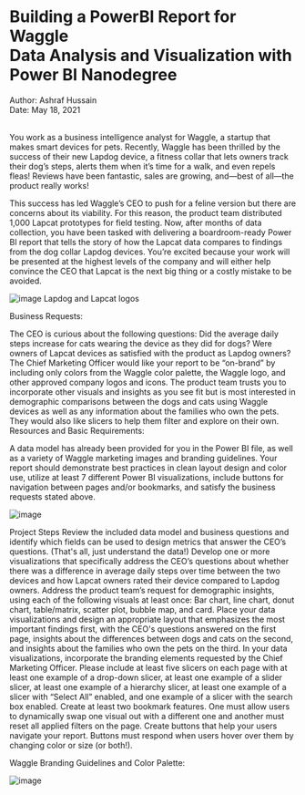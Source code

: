 <h1> Building a PowerBI Report for Waggle
<br />Data Analysis and Visualization with Power BI Nanodegree
</h1>
Author: Ashraf Hussain
<br />Date: May 18, 2021
<br />
<br />

You work as a business intelligence analyst for Waggle, a startup that makes smart devices for pets. Recently, Waggle has been thrilled by the success of their new Lapdog device, a fitness collar that lets owners track their dog’s steps, alerts them when it’s time for a walk, and even repels fleas! Reviews have been fantastic, sales are growing, and—best of all—the product really works!

This success has led Waggle’s CEO to push for a feline version but there are concerns about its viability. For this reason, the product team distributed 1,000 Lapcat prototypes for field testing. Now, after months of data collection, you have been tasked with delivering a boardroom-ready Power BI report that tells the story of how the Lapcat data compares to findings from the dog collar Lapdog devices. You’re excited because your work will be presented at the highest levels of the company and will either help convince the CEO that Lapcat is the next big thing or a costly mistake to be avoided.

![image](https://user-images.githubusercontent.com/4999041/118700684-ef489200-b7e0-11eb-8e54-391185359c5a.png)
Lapdog and Lapcat logos

Business Requests:

The CEO is curious about the following questions:
Did the average daily steps increase for cats wearing the device as they did for dogs?
Were owners of Lapcat devices as satisfied with the product as Lapdog owners?
The Chief Marketing Officer would like your report to be “on-brand” by including only colors from the Waggle color palette, the Waggle logo, and other approved company logos and icons.
The product team trusts you to incorporate other visuals and insights as you see fit but is most interested in demographic comparisons between the dogs and cats using Waggle devices as well as any information about the families who own the pets. They would also like slicers to help them filter and explore on their own.
Resources and Basic Requirements:

A data model has already been provided for you in the Power BI file, as well as a variety of Waggle marketing images and branding guidelines. Your report should demonstrate best practices in clean layout design and color use, utilize at least 7 different Power BI visualizations, include buttons for navigation between pages and/or bookmarks, and satisfy the business requests stated above.

![image](https://user-images.githubusercontent.com/4999041/118700709-f53e7300-b7e0-11eb-9c90-cf51d3284006.png)


Project Steps
Review the included data model and business questions and identify which fields can be used to design metrics that answer the CEO’s questions. (That's all, just understand the data!)
Develop one or more visualizations that specifically address the CEO’s questions about whether there was a difference in average daily steps over time between the two devices and how Lapcat owners rated their device compared to Lapdog owners.
Address the product team’s request for demographic insights, using each of the following visuals at least once: Bar chart, line chart, donut chart, table/matrix, scatter plot, bubble map, and card.
Place your data visualizations and design an appropriate layout that emphasizes the most important findings first, with the CEO's questions answered on the first page, insights about the differences between dogs and cats on the second, and insights about the families who own the pets on the third.
In your data visualizations, incorporate the branding elements requested by the Chief Marketing Officer.
Please include at least five slicers on each page with at least one example of a drop-down slicer, at least one example of a slider slicer, at least one example of a hierarchy slicer, at least one example of a slicer with “Select All” enabled, and one example of a slicer with the search box enabled.
Create at least two bookmark features. One must allow users to dynamically swap one visual out with a different one and another must reset all applied filters on the page.
Create buttons that help your users navigate your report. Buttons must respond when users hover over them by changing color or size (or both!).


Waggle Branding Guidelines and Color Palette:

![image](https://user-images.githubusercontent.com/4999041/118701039-48182a80-b7e1-11eb-9ec9-356ea37a3719.png)


